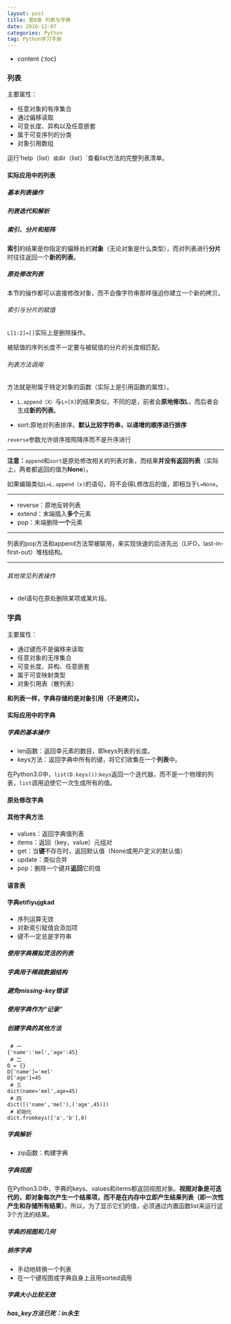 ```yaml
---
layout: post
title: 第8章 列表与字典
date: 2016-12-07
categories: Python
tag: Python学习手册
---
```


* content
{:toc}


### 列表

主要属性：
- 任意对象的有序集合
- 通过偏移读取
- 可变长度、异构以及任意嵌套
- 属于可变序列的分类
- 对象引用数组

运行‘help（list）`或`dir（list）`查看list方法的完整列表清单。

#### 实际应用中的列表

##### 基本列表操作

##### 列表迭代和解析

##### 索引、分片和矩阵

**索引**的结果是你指定的偏移处的**对象**（无论对象是什么类型），而对列表进行**分片**时往往返回一个**新的列表**。

##### 原处修改列表

本节的操作都可以直接修改对象，而不会像字符串那样强迫你建立一个新的拷贝。

###### 索引与分片的赋值

`L[1:2]=[]`实际上是删除操作。  

被赋值的序列长度不一定要与被赋值的分片的长度相匹配。

###### 列表方法调用

方法就是附属于特定对象的函数（实际上是引用函数的属性）。

- `L.append（X）`与`L+[X]`的结果类似，不同的是，前者会**原地修改L**，而后者会生成**新的列表**。

- sort:原地对列表排序。**默认比较字符串，以递增的顺序进行排序**

`reverse`参数允许排序按照降序而不是升序进行

***
**注意：**`append`和`sort`是原处修改相关的列表对象，而结果**并没有返回列表**（实际上，两者都返回的值为**None**）。

如果编辑类似`L=L.append（x)`的语句，将不会得L修改后的值，即相当于`L=None`。
***
- reverse：原地反转列表
- extend：末端插入**多个**元素
- pop：末端删除**一个**元素
***
列表的pop方法和append方法常被联用，来实现快速的后进先出（LIFO，last-in-first-out）堆栈结构。
***

###### 其他常见列表操作 

- del语句在原处删除某项或某片段。

### 字典

主要属性：
- 通过键而不是偏移来读取
- 任意对象的无序集合
- 可变长度、异构、任意嵌套
- 属于可变映射类型
- 对象引用表（散列表）

**和列表一样，字典存储的是对象引用（不是拷贝）。**

#### 实际应用中的字典

##### 字典的基本操作

- len函数：返回幸元素的数目，即keys列表的长度。
- keys方法：返回字典中所有的键，将它们收集在一个**列表**中。

在Python3.0中，`list(D.keys())`:`keys`返回一个迭代器，而不是一个物理的列表，`list`调用迫使它一次生成所有的值。

#### 原处修改字典

#### 其他字典方法

- values：返回字典值列表
- items：返回（key，value）元组对
- get：当**键**不存在时，返回默认值（None或用户定义的默认值）
- update：类似合并
- pop：删除一个键并**返回**它的值

#### 语言表

#### 字典etifiyujgkad

- 序列运算无效
- 对新索引赋值会添加项
- 键不一定总是字符串

##### 使用字典模拟灵活的列表

##### 字典用于稀疏数据结构

##### 避免missing-key错误

##### 使用字典作为“记录”

##### 创建字典的其他方法

```
 # 一
{'name':'mel','age':45}
 # 二
D = {}
D['name']='mel'
D['age']=45
 # 三
dict(name='mel',age=45)
 # 四
dict([('name','mel'),('age',45)])
 # 初始化
dict.fromkeys(['a','b'],0)
```

##### 字典解析

- zip函数：构建字典

##### 字典视图

在Python3.0中，字典的keys、values和items都返回视图对象。**视图对象是可迭代的，即对象每次产生一个结果项，而不是在内存中立即产生结果列表（即一次性产生和存储所有结果）**。所以，为了显示它们的值，必须通过内置函数list来运行这3个方法的结果。

##### 字典的视图和几何

##### 排序字典

- 手动地转换一个列表
- 在一个键视图或字典自身上且用sorted调用

##### 字典大小比较无效

##### has_key方法已死：in永生


